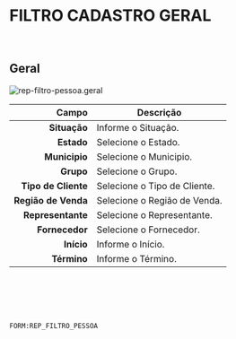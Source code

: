 # FILTRO CADASTRO GERAL
<br>

## Geral
![rep-filtro-pessoa.geral](https://raw.githubusercontent.com/netforcews/docs-siscom/master/geral/imagens/rep-filtro-pessoa.geral.png)

Campo | Descrição
--:|---
**Situação** | Informe o Situação.
**Estado** | Selecione o Estado.
**Municipio** | Selecione o Municipio.
**Grupo** | Selecione o Grupo.
**Tipo de Cliente** | Selecione o Tipo de Cliente.
**Região de Venda** | Selecione o Região de Venda.
**Representante** | Selecione o Representante.
**Fornecedor** | Selecione o Fornecedor.
**Início** | Informe o Início.
**Término** | Informe o Término.
<br>
<br>
<br>
<br>

```FORM:REP_FILTRO_PESSOA```
